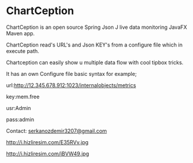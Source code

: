 # ChartCeption
ChartCeption is an open source Spring Json J live data monitoring JavaFX Maven app.


ChartCeption read's URL's and Json KEY's from a configure file which in execute path.

Chartception can easily show u multiple data flow with cool tipbox tricks.

It has an own Configure file basic syntax for example;

url:http://12.345.678.912:1023/internalobjects/metrics

key:mem.free

usr:Admin

pass:admin

Contact: serkanozdemir3207@gmail.com

http://i.hizliresim.com/E35RVv.jpg

http://i.hizliresim.com/jBVW49.jpg

